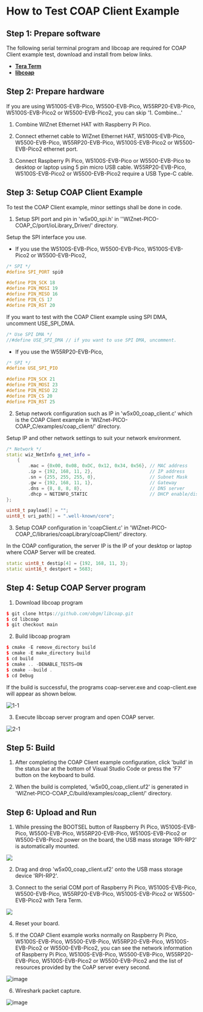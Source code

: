 # How to Test COAP Client Example



## Step 1: Prepare software

The following serial terminal program and libcoap are required for COAP Client example test, download and install from below links.

- [**Tera Term**][link-tera_term]
- [**libcoap**][link-libcoap]



## Step 2: Prepare hardware

If you are using W5100S-EVB-Pico, W5500-EVB-Pico, W55RP20-EVB-Pico, W5100S-EVB-Pico2 or W5500-EVB-Pico2, you can skip '1. Combine...'

1. Combine WIZnet Ethernet HAT with Raspberry Pi Pico.

2. Connect ethernet cable to WIZnet Ethernet HAT, W5100S-EVB-Pico, W5500-EVB-Pico, W55RP20-EVB-Pico, W5100S-EVB-Pico2 or W5500-EVB-Pico2 ethernet port.

3. Connect Raspberry Pi Pico, W5100S-EVB-Pico or W5500-EVB-Pico to desktop or laptop using 5 pin micro USB cable. W55RP20-EVB-Pico, W5100S-EVB-Pico2 or W5500-EVB-Pico2 require a USB Type-C cable.



## Step 3: Setup COAP Client Example

To test the COAP Client example, minor settings shall be done in code.

1. Setup SPI port and pin in 'w5x00_spi.h' in ''WIZnet-PICO-COAP_C/port/ioLibrary_Driver/' directory.

Setup the SPI interface you use.
- If you use the W5100S-EVB-Pico, W5500-EVB-Pico, W5100S-EVB-Pico2 or W5500-EVB-Pico2,

```cpp
/* SPI */
#define SPI_PORT spi0

#define PIN_SCK 18
#define PIN_MOSI 19
#define PIN_MISO 16
#define PIN_CS 17
#define PIN_RST 20
```

If you want to test with the COAP Client example using SPI DMA, uncomment USE_SPI_DMA.

```cpp
/* Use SPI DMA */
//#define USE_SPI_DMA // if you want to use SPI DMA, uncomment.
```
- If you use the W55RP20-EVB-Pico,
```cpp
/* SPI */
#define USE_SPI_PIO

#define PIN_SCK 21
#define PIN_MOSI 23
#define PIN_MISO 22
#define PIN_CS 20
#define PIN_RST 25
```

2. Setup network configuration such as IP in 'w5x00_coap_client.c' which is the COAP Client example in 'WIZnet-PICO-COAP_C/examples/coap_client/' directory.



Setup IP and other network settings to suit your network environment.

```cpp
/* Network */
static wiz_NetInfo g_net_info =
    {
        .mac = {0x00, 0x08, 0xDC, 0x12, 0x34, 0x56}, // MAC address
        .ip = {192, 168, 11, 2},                     // IP address
        .sn = {255, 255, 255, 0},                    // Subnet Mask
        .gw = {192, 168, 11, 1},                     // Gateway
        .dns = {8, 8, 8, 8},                         // DNS server
        .dhcp = NETINFO_STATIC                       // DHCP enable/disable
};
```
```cpp
uint8_t payload[] = ""; 
uint8_t uri_path[] = ".well-known/core";
```

3. Setup COAP configuration in 'coapClient.c' in 'WIZnet-PICO-COAP_C/libraries/coapLibrary/coapClient/' directory.

In the COAP configuration, the server IP is the IP of your desktop or laptop where COAP Server will be created.

```cpp
static uint8_t destip[4] = {192, 168, 11, 3};  
static uint16_t destport = 5683;
```

## Step 4: Setup COAP Server program
1. Download libcoap program
```cpp
$ git clone https://github.com/obgm/libcoap.git
$ cd libcoap
$ git checkout main
```

2. Build libcoap program
```cpp
$ cmake -E remove_directory build
$ cmake -E make_directory build
$ cd build
$ cmake .. -DENABLE_TESTS=ON
$ cmake --build .
$ cd Debug
```


If the build is successful, the programs coap-server.exe and coap-client.exe will appear as shown below.

![1-1](https://github.com/user-attachments/assets/22446f1c-0754-4bf7-bf21-5a1921986933)

3. Execute libcoap server program and open COAP server.

![2-1](https://github.com/user-attachments/assets/05802127-9a43-4d7b-b70a-702c37cc96e6)



## Step 5: Build

1. After completing the COAP Client example configuration, click 'build' in the status bar at the bottom of Visual Studio Code or press the 'F7' button on the keyboard to build.

2. When the build is completed, 'w5x00_coap_client.uf2' is generated in 'WIZnet-PICO-COAP_C/build/examples/coap_client/' directory.


## Step 6: Upload and Run

1. While pressing the BOOTSEL button of Raspberry Pi Pico, W5100S-EVB-Pico, W5500-EVB-Pico, W55RP20-EVB-Pico, W5100S-EVB-Pico2 or W5500-EVB-Pico2 power on the board, the USB mass storage 'RPI-RP2' is automatically mounted.

![][link-raspberry_pi_pico_usb_mass_storage]

2. Drag and drop 'w5x00_coap_client.uf2' onto the USB mass storage device 'RPI-RP2'.

3. Connect to the serial COM port of Raspberry Pi Pico, W5100S-EVB-Pico, W5500-EVB-Pico, W55RP20-EVB-Pico, W5100S-EVB-Pico2 or W5500-EVB-Pico2 with Tera Term.

![][link-connect_to_serial_com_port]

4. Reset your board.

   
5. If the COAP Client example works normally on Raspberry Pi Pico, W5100S-EVB-Pico, W5500-EVB-Pico, W55RP20-EVB-Pico, W5100S-EVB-Pico2 or W5500-EVB-Pico2, you can see the network information of Raspberry Pi Pico, W5100S-EVB-Pico, W5500-EVB-Pico, W55RP20-EVB-Pico, W5100S-EVB-Pico2 or W5500-EVB-Pico2 and the list of resources provided by the CoAP server every second.

![image](https://github.com/user-attachments/assets/5285b40d-b45f-4516-93e5-20e8e9f120fb)

6. Wireshark packet capture.

![image](https://github.com/user-attachments/assets/2ab6600c-4eb4-4008-ab99-403d37f5269c)



<!--
Link
-->

[link-tera_term]: https://osdn.net/projects/ttssh2/releases/
[link-libcoap]: https://github.com/obgm/libcoap
[link-raspberry_pi_pico_usb_mass_storage]: https://github.com/Wiznet/RP2040-HAT-C/blob/main/static/images/mqtt/publish/raspberry_pi_pico_usb_mass_storage.png
[link-connect_to_serial_com_port]: https://github.com/Wiznet/RP2040-HAT-C/blob/main/static/images/mqtt/publish/connect_to_serial_com_port.png
